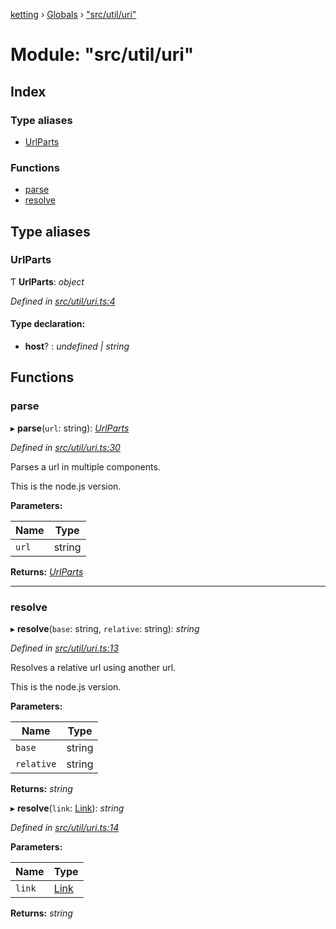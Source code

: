[ketting](../README.md) › [Globals](../globals.md) › ["src/util/uri"](_src_util_uri_.md)

# Module: "src/util/uri"

## Index

### Type aliases

* [UrlParts](_src_util_uri_.md#urlparts)

### Functions

* [parse](_src_util_uri_.md#parse)
* [resolve](_src_util_uri_.md#resolve)

## Type aliases

###  UrlParts

Ƭ **UrlParts**: *object*

*Defined in [src/util/uri.ts:4](https://github.com/evert/ketting/blob/f7a0a1b/src/util/uri.ts#L4)*

#### Type declaration:

* **host**? : *undefined | string*

## Functions

###  parse

▸ **parse**(`url`: string): *[UrlParts](_src_util_uri_.md#urlparts)*

*Defined in [src/util/uri.ts:30](https://github.com/evert/ketting/blob/f7a0a1b/src/util/uri.ts#L30)*

Parses a url in multiple components.

This is the node.js version.

**Parameters:**

Name | Type |
------ | ------ |
`url` | string |

**Returns:** *[UrlParts](_src_util_uri_.md#urlparts)*

___

###  resolve

▸ **resolve**(`base`: string, `relative`: string): *string*

*Defined in [src/util/uri.ts:13](https://github.com/evert/ketting/blob/f7a0a1b/src/util/uri.ts#L13)*

Resolves a relative url using another url.

This is the node.js version.

**Parameters:**

Name | Type |
------ | ------ |
`base` | string |
`relative` | string |

**Returns:** *string*

▸ **resolve**(`link`: [Link](_src_link_.md#link)): *string*

*Defined in [src/util/uri.ts:14](https://github.com/evert/ketting/blob/f7a0a1b/src/util/uri.ts#L14)*

**Parameters:**

Name | Type |
------ | ------ |
`link` | [Link](_src_link_.md#link) |

**Returns:** *string*
